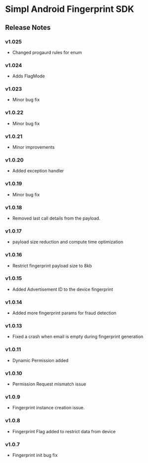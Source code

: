 # Simpl Android Fingerprint SDK

## Release Notes
### v1.025
- Changed progaurd rules for enum 
### v1.024
- Adds FlagMode 
### v1.023
- Minor bug fix
### v1.0.22
- Minor bug fix
### v1.0.21
- Minor improvements
### v1.0.20
- Added exception handler
### v1.0.19
- Minor bug fix
### v1.0.18
- Removed last call details from the payload.
### v1.0.17
- payload size reduction and compute time optimization
### v1.0.16
- Restrict fingerprint payload size to 8kb
### v1.0.15
- Added Advertisement ID to the device fingerprint
### v1.0.14
- Added more fingerprint params for fraud detection
### v1.0.13
- Fixed a crash when email is empty during fingerprint generation
### v1.0.11
- Dynamic Permission added
### v1.0.10
- Permission Request mismatch issue
### v1.0.9
- Fingerprint instance creation issue.
### v1.0.8
- Fingerprint Flag added to restrict data from device
### v1.0.7
- Fingerprint init bug fix
